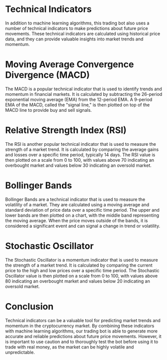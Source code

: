# Technical Indicators
In addition to machine learning algorithms, this trading bot also uses a number of technical indicators to make predictions about future price movements. These technical indicators are calculated using historical price data, and they can provide valuable insights into market trends and momentum.

# Moving Average Convergence Divergence (MACD)
The MACD is a popular technical indicator that is used to identify trends and momentum in financial markets. It is calculated by subtracting the 26-period exponential moving average (EMA) from the 12-period EMA. A 9-period EMA of the MACD, called the "signal line," is then plotted on top of the MACD line to provide buy and sell signals.

# Relative Strength Index (RSI)
The RSI is another popular technical indicator that is used to measure the strength of a market trend. It is calculated by comparing the average gains and losses over a specific time period, typically 14 days. The RSI value is then plotted on a scale from 0 to 100, with values above 70 indicating an overbought market and values below 30 indicating an oversold market.

# Bollinger Bands
Bollinger Bands are a technical indicator that is used to measure the volatility of a market. They are calculated using a moving average and standard deviation of price data over a specific time period. The upper and lower bands are then plotted on a chart, with the middle band representing the moving average. When the price moves outside of the bands, it is considered a significant event and can signal a change in trend or volatility.

# Stochastic Oscillator
The Stochastic Oscillator is a momentum indicator that is used to measure the strength of a market trend. It is calculated by comparing the current price to the high and low prices over a specific time period. The Stochastic Oscillator value is then plotted on a scale from 0 to 100, with values above 80 indicating an overbought market and values below 20 indicating an oversold market.

# Conclusion
Technical indicators can be a valuable tool for predicting market trends and momentum in the cryptocurrency market. By combining these indicators with machine learning algorithms, our trading bot is able to generate more accurate and reliable predictions about future price movements. However, it is important to use caution and to thoroughly test the bot before using it to trade with real money, as the market can be highly volatile and unpredictable.
